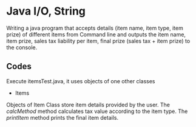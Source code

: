 # Java I/O, String
Writing a java program that accepts details (item name, item type, item prize) of different items from
Command line and outputs the item name, item prize, sales tax liability per item, final prize (sales tax + item prize) to the console.

## Codes
Execute itemsTest.java, it uses objects of one other classes
- Items

Objects of Item Class store item details provided by the user. The *calcMethod* method calculates tax value according to the item type. The *printItem* method prints the final item details. 
